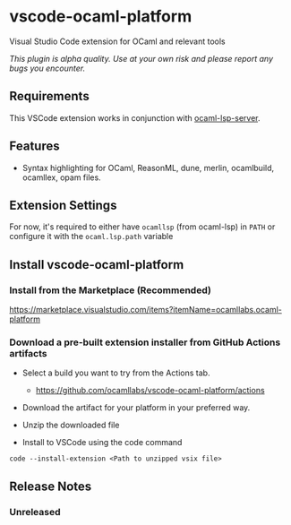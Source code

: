 # vscode-ocaml-platform

Visual Studio Code extension for OCaml and relevant tools

_This plugin is alpha quality. Use at your own risk and please report any bugs
you encounter._

## Requirements

This VSCode extension works in conjunction with
[ocaml-lsp-server](https://github.com/ocaml/ocaml-lsp).

## Features

- Syntax highlighting for OCaml, ReasonML, dune, merlin, ocamlbuild, ocamllex,
  opam files.

## Extension Settings

For now, it's required to either have `ocamllsp` (from ocaml-lsp) in `PATH` or
configure it with the `ocaml.lsp.path` variable

## Install vscode-ocaml-platform

### Install from the Marketplace (Recommended)

<https://marketplace.visualstudio.com/items?itemName=ocamllabs.ocaml-platform>

### Download a pre-built extension installer from GitHub Actions artifacts

- Select a build you want to try from the Actions tab.

  - <https://github.com/ocamllabs/vscode-ocaml-platform/actions>

- Download the artifact for your platform in your preferred way.

- Unzip the downloaded file

- Install to VSCode using the code command

```
code --install-extension <Path to unzipped vsix file>
```

## Release Notes

### Unreleased
